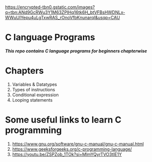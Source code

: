 https://encrypted-tbn0.gstatic.com/images?q=tbn:ANd9GcRWu3Y1M63ZPIHq16tk6H_btVFBsHWDNLx-WWuUIYepu4uLgTxwRAS_rOnoVfbKnunarqI&usqp=CAU
# C language Programs
***This repo contains C language programs for beginners chapterwise***

# Chapters
1. Variables & Datatypes
1. Types of instructions
1. Conditional expression
1. Looping statements

# Some useful links to learn C programming
1. https://www.gnu.org/software/gnu-c-manual/gnu-c-manual.html
1. https://www.geeksforgeeks.org/c-programming-language/
1. https://youtu.be/ZSPZob_1TOk?si=MlmYQyrTVO3tIE1Y 
